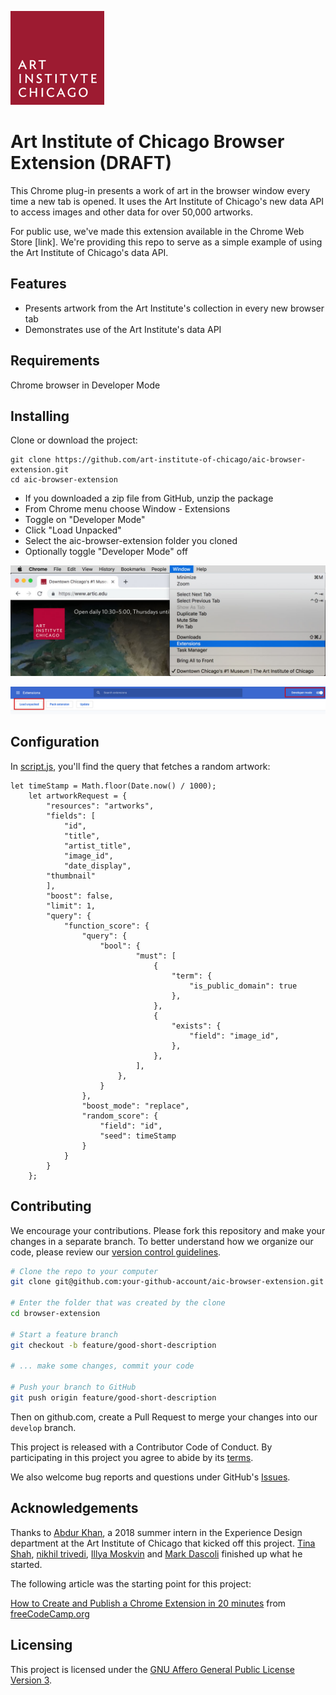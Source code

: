 ![Art Institute of Chicago](https://raw.githubusercontent.com/Art-Institute-of-Chicago/template/master/aic-logo.gif)

# Art Institute of Chicago Browser Extension (DRAFT)

This Chrome plug-in presents a work of art in the browser window every time a new tab is opened. It uses the Art Institute of Chicago's new data API to access images and other data for over 50,000 artworks.

For public use, we've made this extension available in the Chrome Web Store [link]. We're providing this repo to serve as a simple example of using the Art Institute of Chicago's data API.

## Features

* Presents artwork from the Art Institute's collection in every new browser tab
* Demonstrates use of the Art Institute's data API

## Requirements

Chrome browser in Developer Mode

## Installing

Clone or download the project:

```shell
git clone https://github.com/art-institute-of-chicago/aic-browser-extension.git
cd aic-browser-extension
```

* If you downloaded a zip file from GitHub, unzip the package
* From Chrome menu choose Window - Extensions
* Toggle on "Developer Mode"
* Click "Load Unpacked"
* Select the aic-browser-extension folder you cloned
* Optionally toggle "Developer Mode" off

![Screenshot of Chrome Windows menu with Extensions highlighted](docs/chrome-setup-1.jpg)

![Screenshot of the Extensions window ](docs/chrome-setup-2.jpg)

## Configuration

In [script.js](script.js), you'll find the query that fetches a random artwork:

```
let timeStamp = Math.floor(Date.now() / 1000);
    let artworkRequest = {
        "resources": "artworks",
        "fields": [
            "id",
            "title",
            "artist_title",
            "image_id",
            "date_display",
	    "thumbnail"
        ],
        "boost": false,
        "limit": 1,
        "query": {
            "function_score": {
                "query": {
                    "bool": {
                            "must": [
                                {
                                    "term": {
                                        "is_public_domain": true
                                    },
                                },
                                {
                                    "exists": {
                                        "field": "image_id",
                                    },
                                },
                            ],
                        },
                    }
                },
                "boost_mode": "replace",
                "random_score": {
                    "field": "id",
                    "seed": timeStamp
                }
            }
        }
    };
```

## Contributing

We encourage your contributions. Please fork this repository and make your changes in a separate branch. To better understand how we organize our code, please review our [version control guidelines](https://docs.google.com/document/d/1B-27HBUc6LDYHwvxp3ILUcPTo67VFIGwo5Hiq4J9Jjw).

```bash
# Clone the repo to your computer
git clone git@github.com:your-github-account/aic-browser-extension.git

# Enter the folder that was created by the clone
cd browser-extension

# Start a feature branch
git checkout -b feature/good-short-description

# ... make some changes, commit your code

# Push your branch to GitHub
git push origin feature/good-short-description
```

Then on github.com, create a Pull Request to merge your changes into our
`develop` branch.

This project is released with a Contributor Code of Conduct. By participating in
this project you agree to abide by its [terms](CODE_OF_CONDUCT.md).

We also welcome bug reports and questions under GitHub's [Issues](issues).

## Acknowledgements

Thanks to [Abdur Khan](https://github.com/AKhan139), a 2018 summer intern in the Experience Design department
at the Art Institute of Chicago that kicked off this project. [Tina Shah](https://github.com/surreal8),
[nikhil trivedi](https://github.com/nikhiltri), [Illya Moskvin](https://github.com/IllyaMoskvin)
and [Mark Dascoli](https://github.com/markdascoli) finished up what he started.

The following article was the starting point for this project:

[How to Create and Publish a Chrome Extension in 20 minutes](https://www.freecodecamp.org/news/how-to-create-and-publish-a-chrome-extension-in-20-minutes-6dc8395d7153/) from [freeCodeCamp.org](https://freeCodeCamp.org)

## Licensing

This project is licensed under the [GNU Affero General Public License
Version 3](LICENSE).
